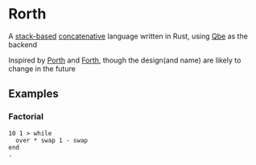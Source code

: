 # Rorth

A [stack-based](https://en.wikipedia.org/wiki/Stack-oriented_programming) [concatenative](https://en.wikipedia.org/wiki/Concatenative_programming_language) language written in Rust, using [Qbe](https://c9x.me/compile/) as the backend

Inspired by [Porth](https://gitlab.com/tsoding/porth) and [Forth](https://en.wikipedia.org/wiki/Forth_(programming_language)), though the design(and name) are likely to change in the future

## Examples

### Factorial
```forth
10 1 > while
  over * swap 1 - swap
end
.
```

